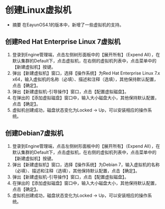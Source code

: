 # 创建Linux虚拟机
* 摘要
  在EayunOS4.1的版本中，新增了一些虚拟机的支持。

## 创建Red Hat Enterprise Linux 7虚拟机

1. 登录到Engine管理端，点击左侧树形面板中的【展开所有】（Expend All），在默认集群的Default下，点击虚拟机，在右侧的虚拟机列表中，点击菜单中的【新建虚拟机】按键。
1. 弹出【新建虚拟机】窗口，选择【操作系统】为Red Hat Enterprise Linux 7.x x64，输入虚拟机的名称（必填）、描述和注释（选填），其他保持默认配置，点击【确定】。
1. 弹出【新建虚拟机-引导操作】窗口，点击【配置虚拟磁盘】。
1. 在弹出的【添加虚拟磁盘】窗口中，输入大小磁盘大小，其他保持默认配置，点击【确定】。
1. 虚拟机创建成功，磁盘状态变化为Locked -> Up，可以安装相应的操作系统。

## 创建Debian7虚拟机

1. 登录到Engine管理端，点击左侧树形面板中的【展开所有】（Expend All），在默认集群的Default下，点击虚拟机，在右侧的虚拟机列表中，点击菜单中的【新建虚拟机】按键。
1. 弹出【新建虚拟机】窗口，选择【操作系统】为Debian 7，输入虚拟机的名称（必填）、描述和注释（选填），其他保持默认配置，点击【确定】。
1. 弹出【新建虚拟机-引导操作】窗口，点击【配置虚拟磁盘】。
1. 在弹出的【添加虚拟磁盘】窗口中，输入大小磁盘大小，其他保持默认配置，点击【确定】。
1. 虚拟机创建成功，磁盘状态变化为Locked -> Up，可以安装相应的操作系统。



